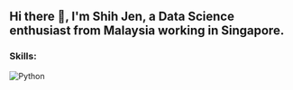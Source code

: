## Hi there 👋, I'm Shih Jen, a Data Science enthusiast from Malaysia working in Singapore.

### Skills:
![Python](https://img.shields.io/badge/-Python-3776AB?style=flat-square&logo=python&logoColor=white)


<!--
**shihjen/shihjen** is a ✨ _special_ ✨ repository because its `README.md` (this file) appears on your GitHub profile.

Here are some ideas to get you started:

- 🔭 I’m currently working on ...
- 🌱 I’m currently learning ...
- 👯 I’m looking to collaborate on ...
- 🤔 I’m looking for help with ...
- 💬 Ask me about ...
- 📫 How to reach me: ...
- 😄 Pronouns: ...
- ⚡ Fun fact: ...
-->
